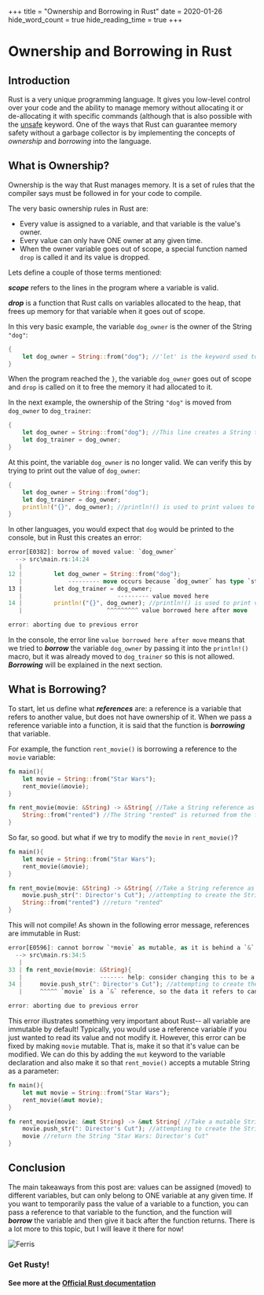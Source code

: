 +++
title = "Ownership and Borrowing in Rust"
date = 2020-01-26
hide_word_count = true
hide_reading_time = true
+++
# Ownership and Borrowing in Rust

## Introduction

Rust is a very unique programming language. It gives you low-level control over your code and the ability to manage 
memory without allocating it or de-allocating it with specific commands (although that is also possible with the 
[unsafe](https://doc.rust-lang.org/book/ch19-01-unsafe-rust.html?highlight=unsafe#unsafe-rust)
keyword. One of the ways that Rust can guarantee memory safety without a garbage collector is by implementing the 
concepts of *ownership* and *borrowing* into the language.

<!-- more -->
## What is Ownership?

Ownership is the way that Rust manages memory. It is a set of rules that the compiler says must be followed in for your 
code to compile.

The very basic ownership rules in Rust are:
* Every value is assigned to a variable, and that variable is the value's owner.
* Every value can only have ONE owner at any given time.
* When the owner variable goes out of scope, a special function named `drop` is called it and its value is dropped.

Lets define a couple of those terms mentioned:

**_scope_** refers to the lines in the program where a variable is valid.

**_drop_** is a function that Rust calls on variables allocated to the heap, that frees up memory for that variable when 
it goes out of scope. 

In this very basic example, the variable `dog_owner` is the owner of the String `"dog"`:
 
```rust
{
    let dog_owner = String::from("dog"); //'let' is the keyword used to declare variables in Rust
}
```

When the program reached the `}`, the variable `dog_owner` goes out of scope and `drop` is called on it to free the memory 
it had allocated to it.  

In the next example, the ownership of the String `"dog"` is moved from `dog_owner` to `dog_trainer`: 

```rust
{
    let dog_owner = String::from("dog"); //This line creates a String type from the string primitive "dog"
    let dog_trainer = dog_owner;
}
```

At this point, the variable `dog_owner` is no longer valid. We can verify this by trying to print out the value of 
`dog_owner`: 

```rust
{
    let dog_owner = String::from("dog");
    let dog_trainer = dog_owner;
    println!("{}", dog_owner); //println!() is used to print values to the system output
}
```

In other languages, you would expect that `dog` would be printed to the console, but in Rust this creates an error:
```rust
error[E0382]: borrow of moved value: `dog_owner`
  --> src\main.rs:14:24
   |
12 |         let dog_owner = String::from("dog");
   |             --------- move occurs because `dog_owner` has type `std::string::String`, which does not implement the `Copy` trait
13 |         let dog_trainer = dog_owner;
   |                           --------- value moved here
14 |         println!("{}", dog_owner); //println!() is used to print values to the system output
   |                        ^^^^^^^^^ value borrowed here after move

error: aborting due to previous error
```

In the console, the error line `value borrowed here after move` means that we tried to **_borrow_** the variable 
`dog_owner` by passing it into the `println!()` macro, but it was already moved to `dog_trainer` so this is not allowed. 
**_Borrowing_** will be explained in the next section.

## What is Borrowing?

To start, let us define what **_references_** are: a reference is a variable that refers to another value, but does not 
have ownership of it. When we pass a reference variable into a function, it is said that the function is **_borrowing_** 
that variable.

For example, the function `rent_movie()` is borrowing a reference to the `movie` variable:

```rust
fn main(){
    let movie = String::from("Star Wars");
    rent_movie(&movie);
}

fn rent_movie(movie: &String) -> &String{ //Take a String reference as a parameter, and return a String reference
    String::from("rented") //The String "rented" is returned from the function. 
}
```

So far, so good. but what if we try to modify the `movie` in `rent_movie()`?

```rust
fn main(){
    let movie = String::from("Star Wars");
    rent_movie(&movie);
}

fn rent_movie(movie: &String) -> &String{ //Take a String reference as a parameter, and return a String reference
    movie.push_str(": Director's Cut"); //attempting to create the String "Star Wars: Director's Cut"
    String::from("rented") //return "rented" 
}
```

This will not compile! As shown in the following error message, references are immutable in Rust:

```rust
error[E0596]: cannot borrow `*movie` as mutable, as it is behind a `&` reference
  --> src\main.rs:34:5
   |
33 | fn rent_movie(movie: &String){
   |                      ------- help: consider changing this to be a mutable reference: `&mut std::string::String`
34 |     movie.push_str(": Director's Cut"); //attempting to create the String "Star Wars: Director's Cut"
   |     ^^^^^ `movie` is a `&` reference, so the data it refers to cannot be borrowed as mutable

error: aborting due to previous error
```

This error illustrates something very important about Rust-- all variable are immutable by default! Typically, you would use a reference variable if you just wanted to read its value and not modify it.
However, this error can be fixed by making `movie` mutable. That is, make it so that it's value can be modified. We can do this by adding the `mut` 
keyword to the variable declaration and also make it so that `rent_movie()` accepts a mutable String as a parameter:

```rust
fn main(){
    let mut movie = String::from("Star Wars");
    rent_movie(&mut movie);
}

fn rent_movie(movie: &mut String) -> &mut String{ //Take a mutable String reference as a parameter, and return a mutable String reference
    movie.push_str(": Director's Cut"); //attempting to create the String "Star Wars: Director's Cut"
    movie //return the String "Star Wars: Director's Cut"
}
```

## Conclusion

The main takeaways from this post are: values can be assigned (moved) to different variables, but can only belong to ONE
 variable at any given time. If you want to temporarily pass the value of a variable to a function, you can pass a reference 
 to that variable to the function, and the function will **_borrow_** the variable and then give it back after the function 
returns. There is a lot more to this topic, but I will leave it there for now!

![Ferris](https://www.rustacean.net/assets/rustacean-orig-noshadow.png "Ferris the crab")

### Get Rusty!

#### See more at the [Official Rust documentation](https://doc.rust-lang.org/book/ch04-00-understanding-ownership.html)